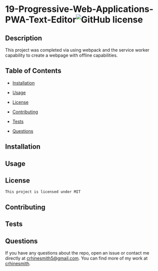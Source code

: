# 19-Progressive-Web-Applications-PWA-Text-Editor![GitHub license](https://img.shields.io/badge/license-MIT-blue.svg)

  ## Description 
  This project was completed via using webpack and the service worker capability to create a webpage with offline capabilities.

  ## Table of Contents

  * [Installation](#installation)

  * [Usage](#usage)
     
   * [License](#license)


  * [Contributing](#contributing)

  * [Tests](#tests)

  * [Questions](#questions)

  ## Installation
  

  ## Usage
  
  ## License
    This project is licensed under MIT
  ## Contributing
  

  ## Tests
  

  ## Questions


  If you have any questions about the repo, open an issue or contact me directly at crhinesmith5@gmail.com. You can find more of my work at [crhinesmith](https://github.com/crhinesmith/).